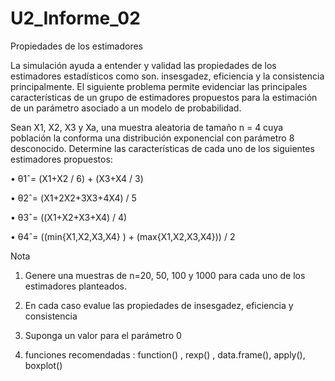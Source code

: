 # U2_Informe_02

Propiedades de los estimadores

La simulación ayuda a entender y validad las propiedades de los estimadores estadísticos como son. insesgadez, eficiencia y la consistencia principalmente. El siguiente problema permite evidenciar las principales características de un grupo de estimadores propuestos para la estimación de un parámetro asociado a un modelo de probabilidad.

Sean X1, X2, X3 y Xa, una muestra aleatoria de tamaño n = 4 cuya población la conforma una distribución exponencial con parámetro 8 desconocido. Determine las características de cada uno de los siguientes estimadores propuestos:

• θ1ˆ= (X1+X2 / 6) + (X3+X4 / 3)

• θ2ˆ= (X1+2X2+3X3+4X4) / 5

• θ3ˆ= ((X1+X2+X3+X4) / 4)

• θ4ˆ= ((min{X1,X2,X3,X4} ) + (max{X1,X2,X3,X4})) / 2

Nota

1. Genere una muestras de n=20, 50, 100 y 1000 para cada uno de los estimadores planteados.

2. En cada caso evalue las propiedades de insesgadez, eficiencia y consistencia 

3. Suponga un valor para el parámetro 0

4. funciones recomendadas : function() , rexp() , data.frame(), apply(), boxplot()
